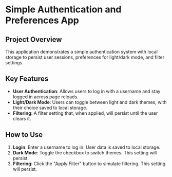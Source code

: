 # Simple Authentication and Preferences App

## Project Overview
This application demonstrates a simple authentication system with local storage to persist user sessions, preferences for light/dark mode, and filter settings.

## Key Features
- **User Authentication**: Allows users to log in with a username and stay logged in across page reloads.
- **Light/Dark Mode**: Users can toggle between light and dark themes, with their choice saved to local storage.
- **Filtering**: A filter setting that, when applied, will persist until the user clears it.

## How to Use
1. **Login**: Enter a username to log in. User data is saved to local storage.
2. **Dark Mode**: Toggle the checkbox to switch themes. This setting will persist.
3. **Filtering**: Click the "Apply Filter" button to simulate filtering. This setting will persist.
